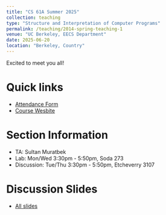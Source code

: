 ```yaml
---
title: "CS 61A Summer 2025"
collection: teaching
type: "Structure and Interpretation of Computer Programs"
permalink: /teaching/2014-spring-teaching-1
venue: "UC Berkeley, EECS Department"
date: 2025-06-20
location: "Berkeley, Country"
---
```


Excited to meet you all!

Quick links
======
- [Attendance Form](https://go.cs61a.org/sultan-att)
- [Course Wesbite](https://cs61a.org)

Section Information
======
- TA: Sultan Muratbek
- Lab: Mon/Wed 3:30pm - 5:50pm, Soda 273
- Discussion: Tue/Thu 3:30pm - 5:50pm, Etcheverry 3107

Discussion Slides
======
- [All slides](https://go.cs61a.org/sultan-slides)
